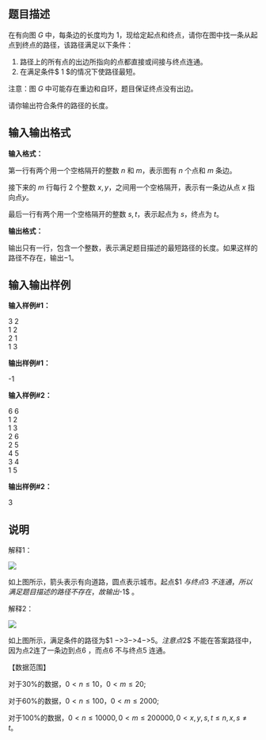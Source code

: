 题目描述
----

在有向图 $G$ 中，每条边的长度均为 $1$，现给定起点和终点，请你在图中找一条从起点到终点的路径，该路径满足以下条件：

1.  路径上的所有点的出边所指向的点都直接或间接与终点连通。
2.  在满足条件$ 1 $的情况下使路径最短。

注意：图 $G$ 中可能存在重边和自环，题目保证终点没有出边。

请你输出符合条件的路径的长度。

输入输出格式
------

**输入格式：**  

第一行有两个用一个空格隔开的整数 $n$ 和 $m$，表示图有 $n$ 个点和 $m$ 条边。

接下来的 $m$ 行每行 $2$ 个整数 $x,y$，之间用一个空格隔开，表示有一条边从点 $x$ 指向点$y$。

最后一行有两个用一个空格隔开的整数 $s, t$，表示起点为 $s$，终点为 $t$。

**输出格式：**  

输出只有一行，包含一个整数，表示满足题目描述的最短路径的长度。如果这样的路径不存在，输出$-1$。

输入输出样例
------

**输入样例#1：** 

3 2  
1 2  
2 1  
1 3  

**输出样例#1：** 

\-1

**输入样例#2：** 

6 6  
1 2  
1 3  
2 6  
2 5  
4 5  
3 4  
1 5  

**输出样例#2：** 

3

说明
--

解释1：

![](https://cdn.luogu.org/upload/pic/1350.png)

如上图所示，箭头表示有向道路，圆点表示城市。起点$1 $与终点$3 $不连通，所以满足题目描述的路径不存在，故输出$-1$ 。

解释2：

![](https://cdn.luogu.org/upload/pic/1351.png)

如上图所示，满足条件的路径为$1 $- >$3$- >$4$- >$5$。注意点$2$ 不能在答案路径中，因为点$2$连了一条边到点$6$ ，而点$6$ 不与终点$5$ 连通。

【数据范围】

对于$30\%$的数据，$0 < n \le 10$，$0 < m \le 20$;

对于$60\%$的数据，$0 < n \le 100$，$0 < m \le 2000$;

对于$100\%$的数据，$0 < n \le 10000, 0 < m \le 200000,0 < x,y,s,t \le n, x,s \ne t$。